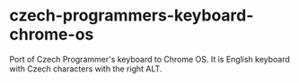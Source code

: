 # czech-programmers-keyboard-chrome-os
Port of Czech Programmer's keyboard to Chrome OS. It is English keyboard with Czech characters with the right ALT.
